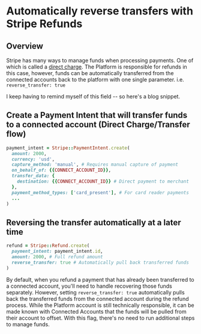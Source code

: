 # Automatically reverse transfers with Stripe Refunds

## Overview

Stripe has many ways to manage funds when processing payments. One of which is called a [direct charge](https://docs.stripe.com/connect/direct-charges). The Platform is responsible for refunds in this case, however, funds can be automatically transferred from the connected accounts back to the platform with one single parameter. i.e. `reverse_transfer: true`

I keep having to remind myself of this field -- so here's a blog snippet.

## Create a Payment Intent that will transfer funds to a connected account (Direct Charge/Transfer flow)

```ruby
payment_intent = Stripe::PaymentIntent.create(
  amount: 2000,
  currency: 'usd',
  capture_method: 'manual', # Requires manual capture of payment
  on_behalf_of: {{CONNECT_ACCOUNT_ID}},
  transfer_data: {
    destination: {{CONNECT_ACCOUNT_ID}} # Direct payment to merchant
  },
  payment_method_types: ['card_present'], # For card reader payments
  ...
)
```

## Reversing the transfer automatically at a later time

```ruby
refund = Stripe::Refund.create(
  payment_intent: payment_intent.id,
  amount: 2000, # Full refund amount
  reverse_transfer: true # Automatically pull back transferred funds
)
```

By default, when you refund a payment that has already been transferred to a connected account, you'll need to handle recovering those funds separately. However, setting `reverse_transfer: true` automatically pulls back the transferred funds from the connected account during the refund process. While the Platform account is still technically responsible, it can be made known with Connected Accounts that the funds will be pulled from their account to offset. With this flag, there's no need to run additional steps to manage funds.
